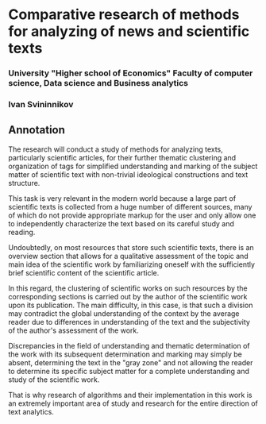 # Comparative research of methods for analyzing of news and scientific texts 
### University "Higher school of Economics" Faculty of computer science, **Data science and Business analytics**
### Ivan Svininnikov

## Annotation
The research will conduct a study of methods for analyzing texts, particularly scientific articles, for their further thematic clustering and organization of tags for simplified understanding and marking of the subject matter of scientific text with non-trivial ideological constructions and text structure.

This task is very relevant in the modern world because a large part of scientific texts is collected from a huge number of different sources, many of which do not provide appropriate markup for the user and only allow one to independently characterize the text based on its careful study and reading. 

Undoubtedly, on most resources that store such scientific texts, there is an overview section that allows for a qualitative assessment of the topic and main idea of ​​the scientific work by familiarizing oneself with the sufficiently brief scientific content of the scientific article. 

In this regard, the clustering of scientific works on such resources by the corresponding sections is carried out by the author of the scientific work upon its publication. The main difficulty, in this case, is that such a division may contradict the global understanding of the context by the average reader due to differences in understanding of the text and the subjectivity of the author's assessment of the work.

Discrepancies in the field of understanding and thematic determination of the work with its subsequent determination and marking may simply be absent, determining the text in the "gray zone" and not allowing the reader to determine its specific subject matter for a complete understanding and study of the scientific work.

That is why research of algorithms and their implementation in this work is an extremely important area of ​​study and research for the entire direction of text analytics.


